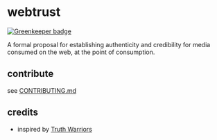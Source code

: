 # webtrust

[![Greenkeeper badge](https://badges.greenkeeper.io/cdaringe/webtrust.svg)](https://greenkeeper.io/)

A formal proposal for establishing authenticity and credibility for media consumed on the web, at the point of consumption.

## contribute

see [CONTRIBUTING.md](./CONTRIBUTING.md)

## credits

- inspired by [Truth Warriors](http://www.radiolab.org/story/truth-warriors/)
